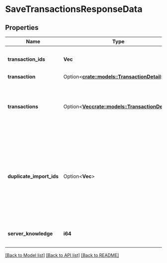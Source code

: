 # SaveTransactionsResponseData

## Properties

Name | Type | Description | Notes
------------ | ------------- | ------------- | -------------
**transaction_ids** | **Vec<String>** | The transaction ids that were saved | 
**transaction** | Option<[**crate::models::TransactionDetail**](TransactionDetail.md)> |  | [optional]
**transactions** | Option<[**Vec<crate::models::TransactionDetail>**](TransactionDetail.md)> | If multiple transactions were specified, the transactions that were saved | [optional]
**duplicate_import_ids** | Option<**Vec<String>**> | If multiple transactions were specified, a list of import_ids that were not created because of an existing `import_id` found on the same account | [optional]
**server_knowledge** | **i64** | The knowledge of the server | 

[[Back to Model list]](../README.md#documentation-for-models) [[Back to API list]](../README.md#documentation-for-api-endpoints) [[Back to README]](../README.md)


